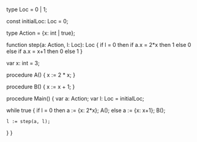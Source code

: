type Loc = 0 | 1;

const initialLoc: Loc = 0;

type Action = {x: int | true};

function step(a: Action, l: Loc): Loc {
  if l = 0 then
    if a.x = 2*x then 1 else 0
  else
    if a.x = x+1 then 0 else 1
}

var x: int = 3;

procedure A() {
  x := 2 * x;
}

procedure B() {
  x := x + 1;
}

procedure Main() {
  var a: Action;
  var l: Loc = initialLoc;
  
  while true {
    if l = 0 then
      a := {x: 2*x};
      A();
    else
      a := {x: x+1};
      B();
      
    l := step(a, l);
  }
}
```